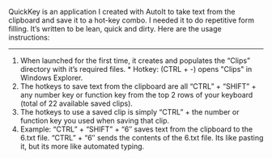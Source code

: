 QuickKey is an application I created with AutoIt to take text from the clipboard and save it to a hot-key combo. I needed it to do repetitive form filling. It’s written to be lean, quick and dirty. Here are the usage instructions:

---

  1. When launched for the first time, it creates and populates the “Clips” directory with it’s required files.
    * Hotkey: (CTRL + -) opens "Clips" in Windows Explorer.
  1. The hotkeys to save text from the clipboard are all “CTRL” + “SHIFT” + any number key or function key from the top 2 rows of your keyboard (total of 22 available saved clips).
  1. The hotkeys to use a saved clip is simply “CTRL” + the number or function key you used when saving that clip.
  1. Example: “CTRL” + “SHIFT” + “6″ saves text from the clipboard to the 6.txt file. “CTRL” + “6″ sends the contents of the 6.txt file. Its like pasting it, but its more like automated typing.